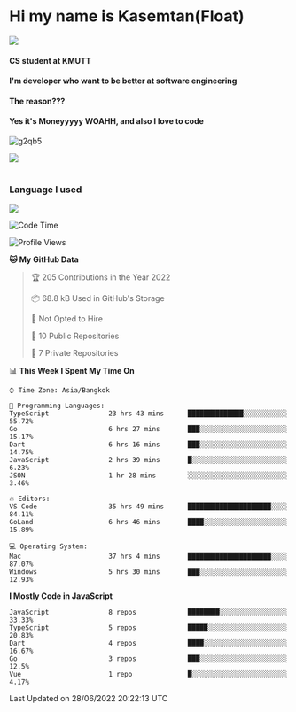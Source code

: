 # Hi my name is Kasemtan(Float)
![](https://64.media.tumblr.com/9c2a8f831efe8da556ffbf89cebb52c9/b86c1ab833a37e32-93/s1280x1920/d000dc22f75df64be2bc150f5fa69c4f6df6bb07.gifv)
#### CS student at KMUTT
#### I'm developer who want to be better at software engineering
#### The reason???
#### Yes it's Moneyyyyy WOAHH, and also I love to code
![g2qb5](https://user-images.githubusercontent.com/69688279/175812510-9235eaf7-72f7-40d3-b163-56efa9aa5c6b.gif)


[![](https://github-readme-stats.vercel.app/api?username=FloatKasemtan&show_icons=true&theme=nightowl)]()
#
### Language I used
[![](https://github-readme-stats.vercel.app/api/top-langs/?username=FloatKasemtan&layout=compact&theme=nightowl)]()
<!--START_SECTION:waka-->
![Code Time](http://img.shields.io/badge/Code%20Time-526%20hrs%2038%20mins-blue)

![Profile Views](http://img.shields.io/badge/Profile%20Views-9-blue)

**🐱 My GitHub Data** 

> 🏆 205 Contributions in the Year 2022
 > 
> 📦 68.8 kB Used in GitHub's Storage 
 > 
> 🚫 Not Opted to Hire
 > 
> 📜 10 Public Repositories 
 > 
> 🔑 7 Private Repositories  
 > 
📊 **This Week I Spent My Time On** 

```text
⌚︎ Time Zone: Asia/Bangkok

💬 Programming Languages: 
TypeScript               23 hrs 43 mins      ██████████████░░░░░░░░░░░   55.72% 
Go                       6 hrs 27 mins       ███░░░░░░░░░░░░░░░░░░░░░░   15.17% 
Dart                     6 hrs 16 mins       ███░░░░░░░░░░░░░░░░░░░░░░   14.75% 
JavaScript               2 hrs 39 mins       █░░░░░░░░░░░░░░░░░░░░░░░░   6.23% 
JSON                     1 hr 28 mins        ░░░░░░░░░░░░░░░░░░░░░░░░░   3.46%

🔥 Editors: 
VS Code                  35 hrs 49 mins      █████████████████████░░░░   84.11% 
GoLand                   6 hrs 46 mins       ████░░░░░░░░░░░░░░░░░░░░░   15.89%

💻 Operating System: 
Mac                      37 hrs 4 mins       █████████████████████░░░░   87.07% 
Windows                  5 hrs 30 mins       ███░░░░░░░░░░░░░░░░░░░░░░   12.93%

```

**I Mostly Code in JavaScript** 

```text
JavaScript               8 repos             ████████░░░░░░░░░░░░░░░░░   33.33% 
TypeScript               5 repos             █████░░░░░░░░░░░░░░░░░░░░   20.83% 
Dart                     4 repos             ████░░░░░░░░░░░░░░░░░░░░░   16.67% 
Go                       3 repos             ███░░░░░░░░░░░░░░░░░░░░░░   12.5% 
Vue                      1 repo              █░░░░░░░░░░░░░░░░░░░░░░░░   4.17%

```



 Last Updated on 28/06/2022 20:22:13 UTC
<!--END_SECTION:waka-->
<!--
**FloatKasemtan/FloatKasemtan** is a ✨ _special_ ✨ repository because its `README.md` (this file) appears on your GitHub profile.

Here are some ideas to get you started:

- 🔭 I’m currently working on ...
- 🌱 I’m currently learning ...
- 👯 I’m looking to collaborate on ...
- 🤔 I’m looking for help with ...
- 💬 Ask me about ...
- 📫 How to reach me: ...
- 😄 Pronouns: ...
- ⚡ Fun fact: ...
-->
